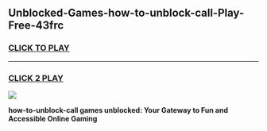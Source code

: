 
## Unblocked-Games-how-to-unblock-call-Play-Free-43frc
<h3>
<a href="https://premium76.site?title=how-to-unblock-call&ref=18A1">CLICK TO PLAY</a></h3>
<hr>

<h3>
<a href="https://premium76.site?title=how-to-unblock-call&ref=18A1">CLICK 2 PLAY</a>
  
</h3>

<a href="https://premium76.site?title=how-to-unblock-call&ref=18A1"><img src="https://clearcache.store/games.png"></a>


**how-to-unblock-call games unblocked: Your Gateway to Fun and Accessible Online Gaming**
